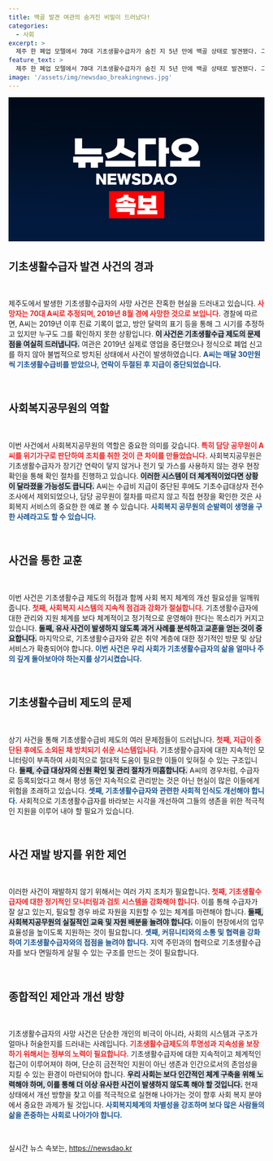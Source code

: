 ```yaml
---
title: 백골 발견 여관의 숨겨진 비밀이 드러났다!
categories:
  - 사회
excerpt: >
  제주 한 폐업 모텔에서 70대 기초생활수급자가 숨진 지 5년 만에 백골 상태로 발견됐다. 그는 2019년 8월 사망 추정, 지급 중단 후 방치된 삶의 비극이 드러났다. 경찰은 정확한 신원을 확인 중이다.
feature_text: >
  제주 한 폐업 모텔에서 70대 기초생활수급자가 숨진 지 5년 만에 백골 상태로 발견됐다. 그는 2019년 8월 사망 추정, 지급 중단 후 방치된 삶의 비극이 드러났다. 경찰은 정확한 신원을 확인 중이다.
image: '/assets/img/newsdao_breakingnews.jpg'
---
```


<p><img src="/assets/img/newsdao_breakingnews.jpg" alt="koreaapp 속보" /></p>

<h2 data-ke-size="size26">기초생활수급자 발견 사건의 경과</h2>

<p data-ke-size="size16">&nbsp;</p>

<p>제주도에서 발생한 기초생활수급자의 사망 사건은 잔혹한 현실을 드러내고 있습니다. <b><span style="color: #ee2323;">사망자는 70대 A씨로 추정되며, 2019년 8월 경에 사망한 것으로 보입니다.</span></b> 경찰에 따르면, A씨는 2019년 이후 진료 기록이 없고, 방안 달력의 표기 등을 통해 그 시기를 추정하고 있지만 누구도 그를 확인하지 못한 상황입니다. <b><span style="background-color: #21538527;">이 사건은 기초생활수급 제도의 문제점을 여실히 드러냅니다.</span></b> 여관은 2019년 실제로 영업을 중단했으나 정식으로 폐업 신고를 하지 않아 불법적으로 방치된 상태에서 사건이 발생하였습니다. <b><span style="color: #1a5490;">A씨는 매달 30만원씩 기초생활수급비를 받았으나, 연락이 두절된 후 지급이 중단되었습니다.</span></b></p>

<p data-ke-size="size16">&nbsp;</p>

<h2 data-ke-size="size26">사회복지공무원의 역할</h2>

<p data-ke-size="size16">&nbsp;</p>

<p>이번 사건에서 사회복지공무원의 역할은 중요한 의미를 갖습니다. <b><span style="color: #ee2323;">특히 담당 공무원이 A씨를 위기가구로 판단하여 조치를 취한 것이 큰 차이를 만들었습니다.</span></b> 사회복지공무원은 기초생활수급자가 장기간 연락이 닿지 않거나 전기 및 가스를 사용하지 않는 경우 현장 확인을 통해 확인 절차를 진행하고 있습니다. <b><span style="background-color: #21538527;">이러한 시스템이 더 체계적이었다면 상황이 달라졌을 가능성도 큽니다.</span></b> A씨는 수급비 지급이 중단된 후에도 기초수급대상자 전수 조사에서 제외되었으나, 담당 공무원이 절차를 따르지 않고 직접 현장을 확인한 것은 사회복지 서비스의 중요한 한 예로 볼 수 있습니다. <b><span style="color: #1a5490;">사회복지 공무원의 순발력이 생명을 구한 사례라고도 할 수 있습니다.</span></b></p>

<p data-ke-size="size16">&nbsp;</p>

<h2 data-ke-size="size26">사건을 통한 교훈</h2>

<p data-ke-size="size16">&nbsp;</p>

<p>이번 사건은 기초생활수급 제도의 허점과 함께 사회 복지 체계의 개선 필요성을 일깨워줍니다. <b><span style="color: #ee2323;">첫째, 사회복지 시스템의 지속적 점검과 강화가 절실합니다.</span></b> 기초생활수급자에 대한 관리와 지원 체계를 보다 체계적이고 정기적으로 운영해야 한다는 목소리가 커지고 있습니다. <b><span style="background-color: #21538527;">둘째, 유사 사건이 발생하지 않도록 과거 사례를 분석하고 교훈을 얻는 것이 중요합니다.</span></b> 마지막으로, 기초생활수급자와 같은 취약 계층에 대한 정기적인 방문 및 상담 서비스가 확충되어야 합니다. <b><span style="color: #1a5490;">이번 사건은 우리 사회가 기초생활수급자의 삶을 얼마나 주의 깊게 돌아보아야 하는지를 상기시켰습니다.</span></b></p>

<p data-ke-size="size16">&nbsp;</p>

<h2 data-ke-size="size26">기초생활수급비 제도의 문제</h2>

<p data-ke-size="size16">&nbsp;</p>

<p>상기 사건을 통해 기초생활수급비 제도의 여러 문제점들이 드러납니다. <b><span style="color: #ee2323;">첫째, 지급이 중단된 후에도 소외된 채 방치되기 쉬운 시스템입니다.</span></b> 기초생활수급자에 대한 지속적인 모니터링이 부족하여 사회적으로 절대적 도움이 필요한 이들이 잊혀질 수 있는 구조입니다. <b><span style="background-color: #21538527;">둘째, 수급 대상자의 신원 확인 및 관리 절차가 미흡합니다.</span></b> A씨의 경우처럼, 수급자로 등록되었다고 해서 평생 동안 지속적으로 관리받는 것은 아닌 현실이 많은 이들에게 위험을 초래하고 있습니다. <b><span style="color: #1a5490;">셋째, 기초생활수급자와 관련한 사회적 인식도 개선해야 합니다.</span></b> 사회적으로 기초생활수급자를 바라보는 시각을 개선하여 그들의 생존을 위한 적극적인 지원을 이루어 내야 할 필요가 있습니다.</p>

<p data-ke-size="size16">&nbsp;</p>

<h2 data-ke-size="size26">사건 재발 방지를 위한 제언</h2>

<p data-ke-size="size16">&nbsp;</p>

<p>이러한 사건이 재발하지 않기 위해서는 여러 가지 조치가 필요합니다. <b><span style="color: #ee2323;">첫째, 기초생활수급자에 대한 정기적인 모니터링과 검토 시스템을 강화해야 합니다.</span></b> 이를 통해 수급자가 잘 살고 있는지, 필요할 경우 바로 자원을 지원할 수 있는 체계를 마련해야 합니다. <b><span style="background-color: #21538527;">둘째, 사회복지공무원의 실질적인 교육 및 자원 배분을 늘려야 합니다.</span></b> 이들이 현장에서의 업무 효율성을 높이도록 지원하는 것이 필요합니다. <b><span style="color: #1a5490;">셋째, 커뮤니티와의 소통 및 협력을 강화하여 기초생활수급자와의 접점을 늘려야 합니다.</span></b> 지역 주민과의 협력으로 기초생활수급자를 보다 면밀하게 살필 수 있는 구조를 만드는 것이 필요합니다.</p>

<p data-ke-size="size16">&nbsp;</p>

<h2 data-ke-size="size26">종합적인 제안과 개선 방향</h2>

<p data-ke-size="size16">&nbsp;</p>

<p>기초생활수급자의 사망 사건은 단순한 개인의 비극이 아니라, 사회의 시스템과 구조가 얼마나 허술한지를 드러내는 사례입니다. <b><span style="color: #ee2323;">기초생활수급제도의 투명성과 지속성을 보장하기 위해서는 정부의 노력이 필요합니다.</span></b> 기초생활수급자에 대한 지속적이고 체계적인 접근이 이루어져야 하며, 단순히 금전적인 지원이 아닌 생존과 인간으로서의 존엄성을 지킬 수 있는 환경이 마련되어야 합니다. <b><span style="background-color: #21538527;">우리 사회는 보다 인간적인 체계 구축을 위해 노력해야 하며, 이를 통해 더 이상 유사한 사건이 발생하지 않도록 해야 할 것입니다.</span></b> 현재 상태에서 개선 방향을 찾고 이를 적극적으로 실현해 나아가는 것이 향후 사회 복지 분야에서 중요한 과제가 될 것입니다. <b><span style="color: #1a5490;">사회복지체계의 차별성을 강조하며 보다 많은 사람들의 삶을 존중하는 사회로 나아가야 합니다.</span></b></p>

<p data-ke-size="size16">&nbsp;</p>
실시간 뉴스 속보는, <a href="https://newsdao.kr" rel="dofollow">https://newsdao.kr</a>


